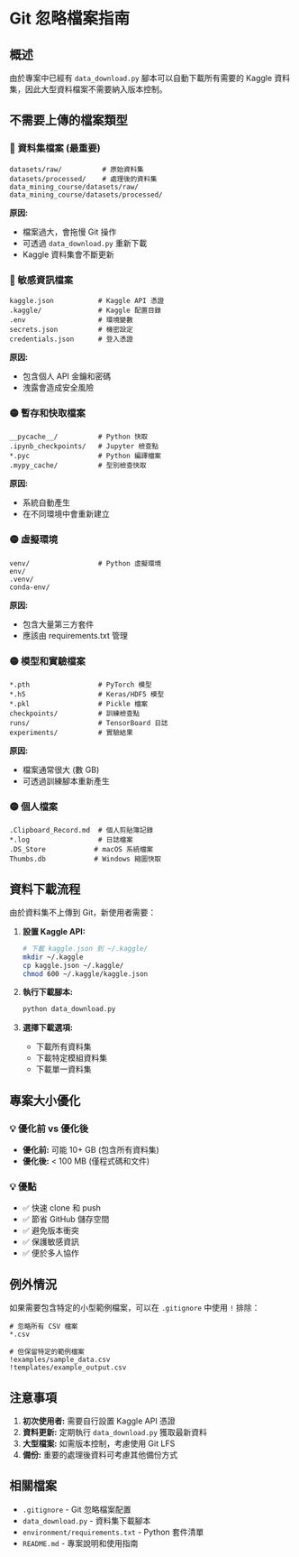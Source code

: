 # Git 忽略檔案指南

## 概述

由於專案中已經有 `data_download.py` 腳本可以自動下載所有需要的 Kaggle 資料集，因此大型資料檔案不需要納入版本控制。

## 不需要上傳的檔案類型

### 🔴 資料集檔案 (最重要)
```
datasets/raw/          # 原始資料集
datasets/processed/    # 處理後的資料集
data_mining_course/datasets/raw/
data_mining_course/datasets/processed/
```

**原因:**
- 檔案過大，會拖慢 Git 操作
- 可透過 `data_download.py` 重新下載
- Kaggle 資料集會不斷更新

### 🔴 敏感資訊檔案
```
kaggle.json           # Kaggle API 憑證
.kaggle/              # Kaggle 配置目錄
.env                  # 環境變數
secrets.json          # 機密設定
credentials.json      # 登入憑證
```

**原因:**
- 包含個人 API 金鑰和密碼
- 洩露會造成安全風險

### 🟡 暫存和快取檔案
```
__pycache__/          # Python 快取
.ipynb_checkpoints/   # Jupyter 檢查點
*.pyc                 # Python 編譯檔案
.mypy_cache/          # 型別檢查快取
```

**原因:**
- 系統自動產生
- 在不同環境中會重新建立

### 🟡 虛擬環境
```
venv/                 # Python 虛擬環境
env/
.venv/
conda-env/
```

**原因:**
- 包含大量第三方套件
- 應該由 requirements.txt 管理

### 🟡 模型和實驗檔案
```
*.pth                 # PyTorch 模型
*.h5                  # Keras/HDF5 模型
*.pkl                 # Pickle 檔案
checkpoints/          # 訓練檢查點
runs/                 # TensorBoard 日誌
experiments/          # 實驗結果
```

**原因:**
- 檔案通常很大 (數 GB)
- 可透過訓練腳本重新產生

### 🟡 個人檔案
```
.Clipboard_Record.md  # 個人剪貼簿記錄
*.log                 # 日誌檔案
.DS_Store            # macOS 系統檔案
Thumbs.db            # Windows 縮圖快取
```

## 資料下載流程

由於資料集不上傳到 Git，新使用者需要：

1. **設置 Kaggle API:**
   ```bash
   # 下載 kaggle.json 到 ~/.kaggle/
   mkdir ~/.kaggle
   cp kaggle.json ~/.kaggle/
   chmod 600 ~/.kaggle/kaggle.json
   ```

2. **執行下載腳本:**
   ```bash
   python data_download.py
   ```

3. **選擇下載選項:**
   - 下載所有資料集
   - 下載特定模組資料集
   - 下載單一資料集

## 專案大小優化

### 💡 優化前 vs 優化後
- **優化前:** 可能 10+ GB (包含所有資料集)
- **優化後:** < 100 MB (僅程式碼和文件)

### 💡 優點
- ✅ 快速 clone 和 push
- ✅ 節省 GitHub 儲存空間
- ✅ 避免版本衝突
- ✅ 保護敏感資訊
- ✅ 便於多人協作

## 例外情況

如果需要包含特定的小型範例檔案，可以在 `.gitignore` 中使用 `!` 排除：

```gitignore
# 忽略所有 CSV 檔案
*.csv

# 但保留特定的範例檔案
!examples/sample_data.csv
!templates/example_output.csv
```

## 注意事項

1. **初次使用者:** 需要自行設置 Kaggle API 憑證
2. **資料更新:** 定期執行 `data_download.py` 獲取最新資料
3. **大型檔案:** 如需版本控制，考慮使用 Git LFS
4. **備份:** 重要的處理後資料可考慮其他備份方式

## 相關檔案

- `.gitignore` - Git 忽略檔案配置
- `data_download.py` - 資料集下載腳本
- `environment/requirements.txt` - Python 套件清單
- `README.md` - 專案說明和使用指南 